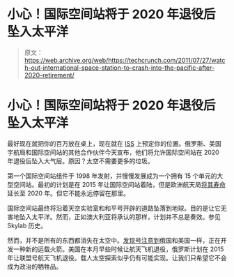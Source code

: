 # 小心！国际空间站将于 2020 年退役后坠入太平洋

> 原文：<https://web.archive.org/web/https://techcrunch.com/2011/07/27/watch-out-international-space-station-to-crash-into-the-pacific-after-2020-retirement/>

# 小心！国际空间站将于 2020 年退役后坠入太平洋

最好现在就把你的百万放在桌上，现在就在 [ISS](https://web.archive.org/web/20230204113810/http://www.crunchgear.com/tag/iss/) 上预定你的位置。俄罗斯、美国宇航局和国际空间站的其他合作伙伴今天宣布，他们将允许国际空间站在 2020 年退役后坠入大气层。原因？太空不需要更多的垃圾。

第一个国际空间站组件于 1998 年发射，并慢慢发展成为一个拥有 15 个单元的大型空间站。最初的计划是在 2015 年让国际空间站着陆，但是欧洲航天局[将其寿命](https://web.archive.org/web/20230204113810/https://techcrunch.com/2010/01/14/the-european-space-agency-wants-to-extend-the-isss-life-until-2020/)延长至 2020 年。但它不能永远停留在那里。

国际空间站最终将沿着天空实验室和和平号开辟的道路坠落到地球。目的是让它无害地坠入太平洋。然而，正如澳大利亚将承认的那样，计划并不总是奏效。参见 Skylab 历史。

然而，并不是所有的东西都消失在太空中。[发现号注意到](https://web.archive.org/web/20230204113810/http://news.discovery.com/space/space-station-end-ocean-110727.html)俄国和美国一样，正在开发一种新的运载火箭。美国在本月早些时候让航天飞机退役，俄罗斯计划在 2015 年让联盟号航天飞机退役。载人太空探索似乎仍有可能实现。让我们只希望它不会成为政治的牺牲品。